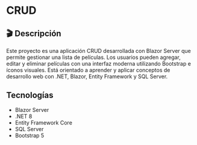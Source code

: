 # CRUD

## 🎬 Descripción
Este proyecto es una aplicación CRUD desarrollada con Blazor Server que permite gestionar una lista de películas. Los usuarios pueden agregar, editar y eliminar películas con una interfaz moderna utilizando Bootstrap e íconos visuales. Está orientado a aprender y aplicar conceptos de desarrollo web con .NET, Blazor, Entity Framework y SQL Server.

## Tecnologías
- Blazor Server
- .NET 8
- Entity Framework Core
- SQL Server
- Bootstrap 5

